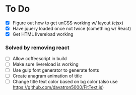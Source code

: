 To Do
==========

- [x] Figure out how to get unCSS working w/ layout (cjsx)
- [x] Have jquery loaded once not twice (something w/ React)
- [x] Get HTML livereload working

### Solved by removing react

- [ ] Allow coffeescript in build
- [ ] Make sure livereload is working
- [ ] Use gulp font generator to generate fonts
- [ ] Create anagram animation of title
- [ ] Change title text color based on bg color (also use https://github.com/davatron5000/FitText.js)
